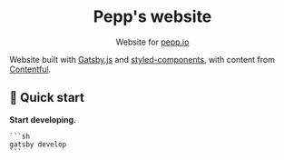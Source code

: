 <h1 align="center">
  Pepp's website
</h1>
<p align="center">
Website for 
  <a href="https://www.pepp.io">
    pepp.io
  </a>
</p>

Website built with [Gatsby.js](https://www.gatsbyjs.org/) and [styled-components](https://www.styled-components.com/), with content from [Contentful](https://www.contentful.com/).

## 🚀 Quick start

**Start developing.**

    ```sh
    gatsby develop
    ```